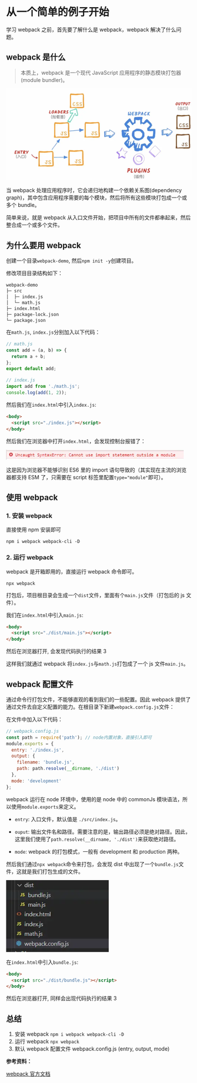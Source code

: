 <!--
 * Author  rhys.zhao
 * Date  2023-02-24 11:16:58
 * LastEditors  rhys.zhao
 * LastEditTime  2023-03-06 13:59:38
 * Description
-->

# 从一个简单的例子开始

学习 webpack 之前，首先要了解什么是 webpack，webpack 解决了什么问题。

## webpack 是什么

> 本质上，webpack 是一个现代 JavaScript 应用程序的静态模块打包器(module bundler)。

![](../images/example/webpack.png)

当 webpack 处理应用程序时，它会递归地构建一个依赖关系图(dependency graph)，其中包含应用程序需要的每个模块，然后将所有这些模块打包成一个或多个 bundle。

简单来说，就是 webpack 从入口文件开始，把项目中所有的文件都串起来，然后整合成一个或多个文件。

## 为什么要用 webpack

创建一个目录`webpack-demo`, 然后`npm init -y`创建项目。

修改项目目录结构如下：

```
webpack-demo
├─ src
│  ├─ index.js
│  └─ math.js
├─ index.html
├─ package-lock.json
└─ package.json
```

在`math.js`, `index.js`分别加入以下代码：

```js
// math.js
const add = (a, b) => {
  return a + b;
};
export default add;
```

```js
// index.js
import add from './math.js';
console.log(add(1, 2));
```

然后我们在`index.html`中引入`index.js`:

```html
<body>
  <script src="./index.js"></script>
</body>
```

然后我们在浏览器中打开`index.html`，会发现控制台报错了：

![](../images/example/import-error.png)

这是因为浏览器不能够识别 ES6 里的 import 语句导致的（其实现在主流的浏览器都支持 ESM 了，只需要在 script 标签里配置`type="module"`即可）。

## 使用 webpack

### 1. 安装 webpack

直接使用 npm 安装即可

```shell
npm i webpack webpack-cli -D
```

### 2. 运行 webpack

webpack 是开箱即用的，直接运行 webpack 命令即可。

```
npx webpack
```

打包后，项目根目录会生成一个`dist`文件，里面有个`main.js`文件（打包后的 js 文件）。

我们在`index.html`中引入`main.js`:

```html
<body>
  <script src="./dist/main.js"></script>
</body>
```

然后在浏览器打开, 会发现代码执行的结果 3

这样我们就通过 webpack 将`index.js`与`math.js`打包成了一个 js 文件`main.js`。

## webpack 配置文件

通过命令行打包文件，不能够直观的看到我们的一些配置。因此 webpack 提供了通过文件去自定义配置的能力。在根目录下新建`webpack.config.js`文件：

在文件中加入以下代码：

```js
// webpack.config.js
const path = require('path'); // node内置对象，直接引入即可
module.exports = {
  entry: './index.js',
  output: {
    filename: 'bundle.js',
    path: path.resolve(__dirname, './dist')
  },
  mode: 'development'
};
```

webpack 运行在 node 环境中，使用的是 node 中的 commonJs 模块语法，所以使用`module.exports`来定义。

- `entry`: 入口文件，默认值是 `./src/index.js`。

- `ouput`: 输出文件名和路径。需要注意的是，输出路径必须是绝对路径。因此，这里我们使用了`path.resolve(__dirname, './dist')`来获取绝对路径。

- `mode`: webpack 的打包模式，一般有 development 和 production 两种。

然后我们通过`npx webpack`命令来打包，会发现 dist 中出现了一个`bundle.js`文件，这就是我们打包生成的文件。

![](../images/example/bundle.png)

在`index.html`中引入`bundle.js`:

```html
<body>
  <script src="./dist/bundle.js"></script>
</body>
```

然后在浏览器打开, 同样会出现代码执行的结果 3

## 总结

1. 安装 webpack `npm i webpack webpack-cli -D`
2. 运行 webpack `npx webpack`
3. 默认 webpack 配置文件 webpack.config.js (entry, output, mode)

**参考资料：**

[webpack 官方文档](https://webpack.docschina.org/)
